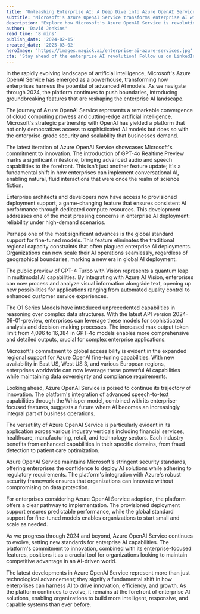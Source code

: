 ```yaml
---
title: 'Unleashing Enterprise AI: A Deep Dive into Azure OpenAI Service Models'
subtitle: "Microsoft's Azure OpenAI Service transforms enterprise AI with new features and capabilities"
description: "Explore how Microsoft's Azure OpenAI Service is revolutionizing enterprise AI with new features, including GPT-4o Realtime Preview and enhanced multimodal capabilities, offering businesses a powerful platform for innovation."
author: 'David Jenkins'
read_time: '8 mins'
publish_date: '2024-02-15'
created_date: '2025-03-02'
heroImage: 'https://images.magick.ai/enterprise-ai-azure-services.jpg'
cta: 'Stay ahead of the enterprise AI revolution! Follow us on LinkedIn for the latest insights and updates on Azure OpenAI Service and other groundbreaking technologies shaping the future of business.'
---
```


In the rapidly evolving landscape of artificial intelligence, Microsoft's Azure OpenAI Service has emerged as a powerhouse, transforming how enterprises harness the potential of advanced AI models. As we navigate through 2024, the platform continues to push boundaries, introducing groundbreaking features that are reshaping the enterprise AI landscape.

The journey of Azure OpenAI Service represents a remarkable convergence of cloud computing prowess and cutting-edge artificial intelligence. Microsoft's strategic partnership with OpenAI has yielded a platform that not only democratizes access to sophisticated AI models but does so with the enterprise-grade security and scalability that businesses demand.

The latest iteration of Azure OpenAI Service showcases Microsoft's commitment to innovation. The introduction of GPT-4o Realtime Preview marks a significant milestone, bringing advanced audio and speech capabilities to the forefront. This isn't just another feature update; it's a fundamental shift in how enterprises can implement conversational AI, enabling natural, fluid interactions that were once the realm of science fiction.

Enterprise architects and developers now have access to provisioned deployment support, a game-changing feature that ensures consistent AI performance through dedicated compute resources. This development addresses one of the most pressing concerns in enterprise AI deployment: reliability under high-demand scenarios.

Perhaps one of the most significant advances is the global standard support for fine-tuned models. This feature eliminates the traditional regional capacity constraints that often plagued enterprise AI deployments. Organizations can now scale their AI operations seamlessly, regardless of geographical boundaries, marking a new era in global AI deployment.

The public preview of GPT-4 Turbo with Vision represents a quantum leap in multimodal AI capabilities. By integrating with Azure AI Vision, enterprises can now process and analyze visual information alongside text, opening up new possibilities for applications ranging from automated quality control to enhanced customer service experiences.

The O1 Series Models have introduced unprecedented capabilities in reasoning over complex data structures. With the latest API version 2024-09-01-preview, enterprises can leverage these models for sophisticated analysis and decision-making processes. The increased max output token limit from 4,096 to 16,384 in GPT-4o models enables more comprehensive and detailed outputs, crucial for complex enterprise applications.

Microsoft's commitment to global accessibility is evident in the expanded regional support for Azure OpenAI fine-tuning capabilities. With new availability in East US, West US 3, and various European regions, enterprises worldwide can now leverage these powerful AI capabilities while maintaining data sovereignty and compliance requirements.

Looking ahead, Azure OpenAI Service is poised to continue its trajectory of innovation. The platform's integration of advanced speech-to-text capabilities through the Whisper model, combined with its enterprise-focused features, suggests a future where AI becomes an increasingly integral part of business operations.

The versatility of Azure OpenAI Service is particularly evident in its application across various industry verticals including financial services, healthcare, manufacturing, retail, and technology sectors. Each industry benefits from enhanced capabilities in their specific domains, from fraud detection to patient care optimization.

Azure OpenAI Service maintains Microsoft's stringent security standards, offering enterprises the confidence to deploy AI solutions while adhering to regulatory requirements. The platform's integration with Azure's robust security framework ensures that organizations can innovate without compromising on data protection.

For enterprises considering Azure OpenAI Service adoption, the platform offers a clear pathway to implementation. The provisioned deployment support ensures predictable performance, while the global standard support for fine-tuned models enables organizations to start small and scale as needed.

As we progress through 2024 and beyond, Azure OpenAI Service continues to evolve, setting new standards for enterprise AI capabilities. The platform's commitment to innovation, combined with its enterprise-focused features, positions it as a crucial tool for organizations looking to maintain competitive advantage in an AI-driven world.

The latest developments in Azure OpenAI Service represent more than just technological advancement; they signify a fundamental shift in how enterprises can harness AI to drive innovation, efficiency, and growth. As the platform continues to evolve, it remains at the forefront of enterprise AI solutions, enabling organizations to build more intelligent, responsive, and capable systems than ever before.